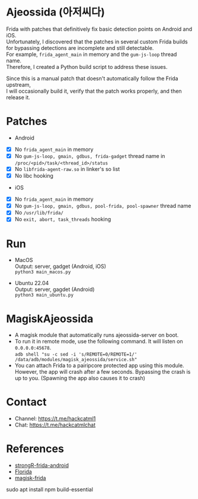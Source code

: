# Ajeossida (아저씨다)
Frida with patches that definitively fix basic detection points on Android and iOS.<br> 
Unfortunately, I discovered that the patches in several custom Frida builds for bypassing detections are incomplete and still detectable.<br>
For example, `frida_agent_main` in memory and the `gum-js-loop` thread name.<br> 
Therefore, I created a Python build script to address these issues.

Since this is a manual patch that doesn't automatically follow the Frida upstream,<br> 
I will occasionally build it, verify that the patch works properly, and then release it.

# Patches
- Android
- [x] No `frida_agent_main` in memory<br>
- [x] No `gum-js-loop, gmain, gdbus, frida-gadget` thread name in `/proc/<pid>/task/<thread_id>/status`<br>
- [x] No `libfrida-agent-raw.so` in linker's so list
- [x] No libc hooking<br>

- iOS
- [x] No `frida_agent_main` in memory<br>
- [x] No `gum-js-loop, gmain, gdbus, pool-frida, pool-spawner` thread name<br>
- [x] No `/usr/lib/frida/` 
- [x] No `exit, abort, task_threads` hooking<br>

# Run
- MacOS<br>
Output: server, gadget (Android, iOS)<br>
`python3 main_macos.py`

- Ubuntu 22.04<br>
Output: server, gagdet (Android)<br>
`python3 main_ubuntu.py`

# MagiskAjeossida
* A magisk module that automatically runs ajeossida-server on boot.  
* To run it in remote mode, use the following command. It will listen on `0.0.0.0:45678`.  
`adb shell "su -c sed -i 's/REMOTE=0/REMOTE=1/' /data/adb/modules/magisk_ajeossida/service.sh"`
* You can attach Frida to a pairipcore protected app using this module.  
However, the app will crash after a few seconds. Bypassing the crash is up to you. (Spawning the app also causes it to crash)

# Contact
- Channel: https://t.me/hackcatml1
- Chat: https://t.me/hackcatmlchat

# References
- [strongR-frida-android](https://github.com/hzzheyang/strongR-frida-android)<br>
- [Florida](https://github.com/Ylarod/Florida)
- [magisk-frida](https://github.com/ViRb3/magisk-frida)


sudo apt install npm build-essential